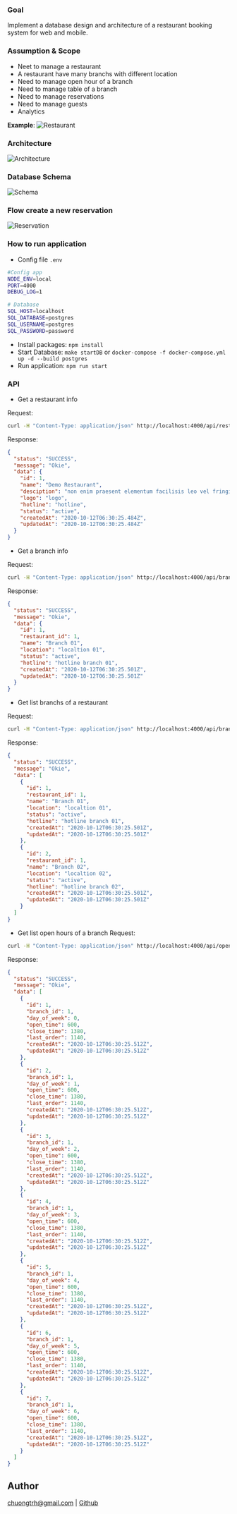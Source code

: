 ### Goal

Implement a database design and architecture of a restaurant booking system for web and mobile.

### Assumption & Scope
- Neet to manage a restaurant
- A restaurant have many branchs with different location
- Need to manage open hour of a branch
- Need to manage table of a branch
- Need to manage reservations
- Need to manage guests
- Analytics

**Example**:
![Restaurant](./assets/screenshot/restaurant01.png)

### Architecture

![Architecture](./assets/screenshot/architecture.png)

### Database Schema

![Schema](./assets/screenshot/schema.png)

### Flow create a new reservation

![Reservation](./assets/screenshot/flow_create_reservation.png)

### How to run application
- Config file `.env`
``` bash
#Config app
NODE_ENV=local
PORT=4000
DEBUG_LOG=1

# Database
SQL_HOST=localhost
SQL_DATABASE=postgres
SQL_USERNAME=postgres
SQL_PASSWORD=password
```

- Install packages: `npm install`
- Start Database: `make startDB` or `docker-compose -f docker-compose.yml up -d --build postgres`
- Run application: `npm run start`

### API
- Get a restaurant info

Request:
``` bash
curl -H "Content-Type: application/json" http://localhost:4000/api/restaurant/1
```

Response:
```json
{
  "status": "SUCCESS",
  "message": "Okie",
  "data": {
    "id": 1,
    "name": "Demo Restaurant",
    "desciption": "non enim praesent elementum facilisis leo vel fringilla est ullamcorper",
    "logo": "logo",
    "hotline": "hotline",
    "status": "active",
    "createdAt": "2020-10-12T06:30:25.484Z",
    "updatedAt": "2020-10-12T06:30:25.484Z"
  }
}
```
- Get a branch info

Request:
``` bash
curl -H "Content-Type: application/json" http://localhost:4000/api/branch/1
```
Response:
```json
{
  "status": "SUCCESS",
  "message": "Okie",
  "data": {
    "id": 1,
    "restaurant_id": 1,
    "name": "Branch 01",
    "location": "localtion 01",
    "status": "active",
    "hotline": "hotline branch 01",
    "createdAt": "2020-10-12T06:30:25.501Z",
    "updatedAt": "2020-10-12T06:30:25.501Z"
  }
}
```
- Get list branchs of a restaurant

Request:
``` bash
curl -H "Content-Type: application/json" http://localhost:4000/api/branch/restaurant/1
```
Response:
```json
{
  "status": "SUCCESS",
  "message": "Okie",
  "data": [
    {
      "id": 1,
      "restaurant_id": 1,
      "name": "Branch 01",
      "location": "localtion 01",
      "status": "active",
      "hotline": "hotline branch 01",
      "createdAt": "2020-10-12T06:30:25.501Z",
      "updatedAt": "2020-10-12T06:30:25.501Z"
    },
    {
      "id": 2,
      "restaurant_id": 1,
      "name": "Branch 02",
      "location": "localtion 02",
      "status": "active",
      "hotline": "hotline branch 02",
      "createdAt": "2020-10-12T06:30:25.501Z",
      "updatedAt": "2020-10-12T06:30:25.501Z"
    }
  ]
}
```
- Get list open hours of a branch
Request:
``` bash
curl -H "Content-Type: application/json" http://localhost:4000/api/openhour/branch/1
```
Response:
```json
{
  "status": "SUCCESS",
  "message": "Okie",
  "data": [
    {
      "id": 1,
      "branch_id": 1,
      "day_of_week": 0,
      "open_time": 600,
      "close_time": 1380,
      "last_order": 1140,
      "createdAt": "2020-10-12T06:30:25.512Z",
      "updatedAt": "2020-10-12T06:30:25.512Z"
    },
    {
      "id": 2,
      "branch_id": 1,
      "day_of_week": 1,
      "open_time": 600,
      "close_time": 1380,
      "last_order": 1140,
      "createdAt": "2020-10-12T06:30:25.512Z",
      "updatedAt": "2020-10-12T06:30:25.512Z"
    },
    {
      "id": 3,
      "branch_id": 1,
      "day_of_week": 2,
      "open_time": 600,
      "close_time": 1380,
      "last_order": 1140,
      "createdAt": "2020-10-12T06:30:25.512Z",
      "updatedAt": "2020-10-12T06:30:25.512Z"
    },
    {
      "id": 4,
      "branch_id": 1,
      "day_of_week": 3,
      "open_time": 600,
      "close_time": 1380,
      "last_order": 1140,
      "createdAt": "2020-10-12T06:30:25.512Z",
      "updatedAt": "2020-10-12T06:30:25.512Z"
    },
    {
      "id": 5,
      "branch_id": 1,
      "day_of_week": 4,
      "open_time": 600,
      "close_time": 1380,
      "last_order": 1140,
      "createdAt": "2020-10-12T06:30:25.512Z",
      "updatedAt": "2020-10-12T06:30:25.512Z"
    },
    {
      "id": 6,
      "branch_id": 1,
      "day_of_week": 5,
      "open_time": 600,
      "close_time": 1380,
      "last_order": 1140,
      "createdAt": "2020-10-12T06:30:25.512Z",
      "updatedAt": "2020-10-12T06:30:25.512Z"
    },
    {
      "id": 7,
      "branch_id": 1,
      "day_of_week": 6,
      "open_time": 600,
      "close_time": 1380,
      "last_order": 1140,
      "createdAt": "2020-10-12T06:30:25.512Z",
      "updatedAt": "2020-10-12T06:30:25.512Z"
    }
  ]
}
```


## Author
chuongtrh@gmail.com | [Github](https://github.com/chuongtrh)
